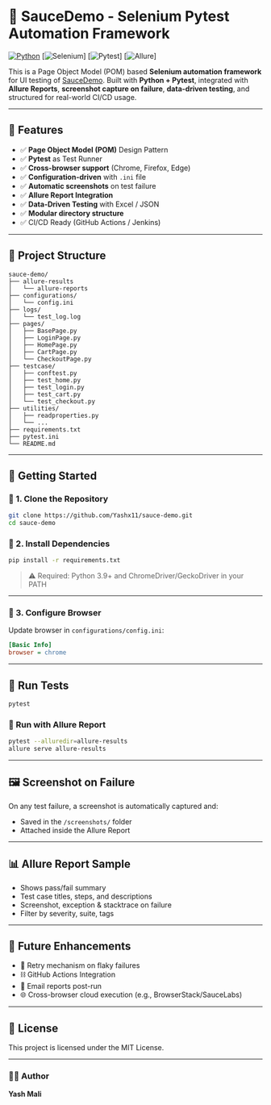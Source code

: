 # 🧪 SauceDemo - Selenium Pytest Automation Framework

[![Python](https://img.shields.io/badge/Python-3.12-blue?logo=python)](https://www.python.org/)
[![Selenium](https://img.shields.io/badge/Selenium-Automation-brightgreen?logo=selenium)]
[![Pytest](https://img.shields.io/badge/Pytest-TestRunner-yellow?logo=pytest)]
[![Allure](https://img.shields.io/badge/Allure-Report-ff69b4?logo=allure)]

This is a Page Object Model (POM) based **Selenium automation framework** for UI testing of [SauceDemo](https://www.saucedemo.com/). Built with **Python + Pytest**, integrated with **Allure Reports**, **screenshot capture on failure**, **data-driven testing**, and structured for real-world CI/CD usage.

---

## 🔧 Features

- ✅ **Page Object Model (POM)** Design Pattern
- ✅ **Pytest** as Test Runner
- ✅ **Cross-browser support** (Chrome, Firefox, Edge)
- ✅ **Configuration-driven** with `.ini` file
- ✅ **Automatic screenshots** on test failure
- ✅ **Allure Report Integration**
- ✅ **Data-Driven Testing** with Excel / JSON
- ✅ **Modular directory structure**
- ✅ CI/CD Ready (GitHub Actions / Jenkins)

---

## 📁 Project Structure

```
sauce-demo/
├── allure-results
│   └── allure-reports
├── configurations/
│   └── config.ini
├── logs/
│   └── test_log.log
├── pages/
│   ├── BasePage.py
│   ├── LoginPage.py
│   ├── HomePage.py
│   ├── CartPage.py
│   └── CheckoutPage.py
├── testcase/
│   ├── conftest.py
│   ├── test_home.py
│   ├── test_login.py
│   ├── test_cart.py
│   └── test_checkout.py
├── utilities/
│   ├── readproperties.py
│   └── ...
├── requirements.txt
├── pytest.ini
└── README.md
```

---

## 🚀 Getting Started

### 🔹 1. Clone the Repository

```bash
git clone https://github.com/Yashx11/sauce-demo.git
cd sauce-demo
```

### 🔹 2. Install Dependencies

```bash
pip install -r requirements.txt
```

> ⚠️ Required: Python 3.9+ and ChromeDriver/GeckoDriver in your PATH

---

### 🔹 3. Configure Browser

Update browser in `configurations/config.ini`:
```ini
[Basic Info]
browser = chrome
```

---

## 🧪 Run Tests

```bash
pytest
```

### 🧪 Run with Allure Report
```bash
pytest --alluredir=allure-results
allure serve allure-results
```

---

## 🖼 Screenshot on Failure

On any test failure, a screenshot is automatically captured and:
- Saved in the `/screenshots/` folder
- Attached inside the Allure Report

---

## 📊 Allure Report Sample

- Shows pass/fail summary
- Test case titles, steps, and descriptions
- Screenshot, exception & stacktrace on failure
- Filter by severity, suite, tags


---

## 🔐 Future Enhancements

- 🔁 Retry mechanism on flaky failures
- ⛓️ GitHub Actions Integration
- 📩 Email reports post-run
- 🌐 Cross-browser cloud execution (e.g., BrowserStack/SauceLabs)

---


## 📄 License

This project is licensed under the MIT License.

---

### 👨‍💻 Author

**Yash Mali**  

[//]: # (🔗 [LinkedIn]&#40;https://www.linkedin.com/in/Yashx11&#41;  )

[//]: # (📧 yashx11@example.com &#40;replace with your email if public&#41;)